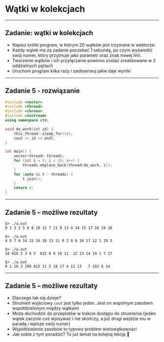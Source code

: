 <!-- .slide: data-background="#111111" -->

# Wątki w kolekcjach

___

## Zadanie: wątki w kolekcjach

* <!-- .element: class="fragment fade-in" --> Napisz krótki program, w którym 20 wątków jest trzymane w wektorze.
* <!-- .element: class="fragment fade-in" --> Każdy wątek ma za zadanie poczekać 1 sekundę, po czym wyświetlić swój numer, który przyjmuje jako parametr oraz znak nowej linii.
* <!-- .element: class="fragment fade-in" --> Tworzenie wątków i ich przyłączanie powinno zostać zrealizowane w 2 oddzielnych pętlach
* <!-- .element: class="fragment fade-in" --> Uruchom program kilka razy i zaobserwuj jakie daje wyniki

___

## Zadanie 5 - rozwiązanie

```cpp
#include <vector>
#include <thread>
#include <chrono>
#include <iostream>
using namespace std;

void do_work(int id) {
    this_thread::sleep_for(1s);
    cout << id << endl;
}

int main() {
    vector<thread> threads;
    for (int i = 0; i < 20; i++) {
        threads.emplace_back(thread(do_work, i));
    }
    for (auto && t : threads) {
        t.join();
    }
    return 0;
}
```

___

## Zadanie 5 – możliwe rezultaty

```output
$> ./a.out
0 1 3 2 5 6 8 10 12 7 11 9 13 4 14 15 17 16 19 18

$> ./a.out
4 5 7 6 14 15 16 18 13 11 9 2 0 8 10 17 12 1 19 3

$> ./a.out
18 016 2 3 4 5  615 8 9 10 11  12 13 14 19 1 7 17

$> ./a.out
0 1 16 3 199 815 11 5 18 17 4 12 13   7 102 6 14 
```

___

## Zadanie 5 – możliwe rezultaty

* <!-- .element: class="fragment fade-in" --> Dlaczego tak się dzieje?
* <!-- .element: class="fragment fade-in" --> Strumień wyjściowy <code>cout</code> jest tylko jeden. Jest on wspólnym zasobem współdzielonym między wątkami
* <!-- .element: class="fragment fade-in" --> Może dochodzić do przeplotów w trakcie dostępu do strumienia (jeden wątek zacznie coś wpisywać i nie skończy, a już drugi wejdzie mu w paradę i wpisze swój numer)
* <!-- .element: class="fragment fade-in" --> Współdzielenie zasobów to typowy problem wielowątkowości
* <!-- .element: class="fragment fade-in" --> Jak sobie z tym poradzić? To już temat na kolejną lekcję 🙂
